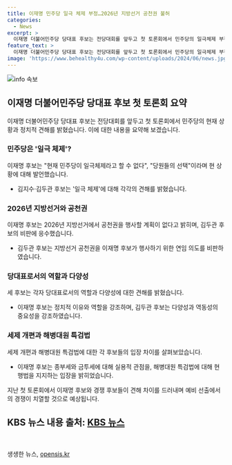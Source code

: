 ```yaml
---
title: 이재명 민주당 일극 체제 부정…2026년 지방선거 공천권 불허
categories:
  - News
excerpt: >
  이재명 더불어민주당 당대표 후보는 전당대회를 앞두고 첫 토론회에서 민주당의 일극체제 부정, 지방선거 공천권 미혹 관련 발언을 했으며, 김지수, 김두관 후보와의 격론에서도 눈길을 끌었습니다. 이재명 후보는 당원들의 선택을 강조하며 일극체제 부정을 주장하고, 김두관 후보는 역동성과 다양성의 훼손을 우려하는 의견을 밝혔습니다. 김두관 후보는 이재명 후보의 연임 의문과 2026년 지방선거 공천권 관련 질의에 공세를 펼치며 강한 입장을 보였습니다. 이재명 후보는 현재 상황이 너무 엄중하다며 도전 동기를 설명하고, 세금 및 해병대원 특검법에 대한 견해를 밝혔습니다. 
feature_text: >
  이재명 더불어민주당 당대표 후보는 전당대회를 앞두고 첫 토론회에서 민주당의 일극체제 부정, 지방선거 공천권 미혹 관련 발언을 했으며, 김지수, 김두관 후보와의 격론에서도 눈길을 끌었습니다. 이재명 후보는 당원들의 선택을 강조하며 일극체제 부정을 주장하고, 김두관 후보는 역동성과 다양성의 훼손을 우려하는 의견을 밝혔습니다. 김두관 후보는 이재명 후보의 연임 의문과 2026년 지방선거 공천권 관련 질의에 공세를 펼치며 강한 입장을 보였습니다. 이재명 후보는 현재 상황이 너무 엄중하다며 도전 동기를 설명하고, 세금 및 해병대원 특검법에 대한 견해를 밝혔습니다. 
image: 'https://www.behealthy4u.com/wp-content/uploads/2024/06/news.jpg'
---
```


<p><img src="https://www.behealthy4u.com/wp-content/uploads/2024/06/news.jpg" alt="info 속보" /></p>

<h2 data-ke-size="size26">이재명 더불어민주당 당대표 후보 첫 토론회 요약</h2>

<p data-ke-size="size16">이재명 더불어민주당 당대표 후보는 전당대회를 앞두고 첫 토론회에서 민주당의 현재 상황과 정치적 견해를 밝혔습니다. 이에 대한 내용을 요약해 보겠습니다.</p>

<h3>민주당은 '일극 체제'?</h3>

<p data-ke-size="size16">이재명 후보는 "현재 민주당이 일극체제라고 할 수 없다", "당원들의 선택"이라며 현 상황에 대해 발언했습니다.</p>

<ul>
    <li>김지수·김두관 후보는 '일극 체제'에 대해 각각의 견해를 밝혔습니다.</li>
</ul>

<h3>2026년 지방선거와 공천권</h3>

<p data-ke-size="size16">이재명 후보는 2026년 지방선거에서 공천권을 행사할 계획이 없다고 밝히며, 김두관 후보의 비판에 응수했습니다.</p>

<ul>
    <li>김두관 후보는 지방선거 공천권을 이재명 후보가 행사하기 위한 연임 의도를 비판하였습니다.</li>
</ul>

<h3>당대표로서의 역할과 다양성</h3>

<p data-ke-size="size16">세 후보는 각자 당대표로서의 역할과 다양성에 대한 견해를 밝혔습니다.</p>

<ul>
    <li>이재명 후보는 정치적 이유와 역할을 강조하며, 김두관 후보는 다양성과 역동성의 중요성을 강조하였습니다.</li>
</ul>

<h3>세제 개편과 해병대원 특검법</h3>

<p data-ke-size="size16">세제 개편과 해병대원 특검법에 대한 각 후보들의 입장 차이를 살펴보았습니다.</p>

<ul>
    <li>이재명 후보는 종부세와 금투세에 대해 실용적 관점을, 해병대원 특검법에 대해 현행법을 지지하는 입장을 밝히었습니다.</li>
</ul>

<p data-ke-size="size16">지난 첫 토론회에서 이재명 후보와 경쟁 후보들이 견해 차이를 드러내며 예비 선출에서의 경쟁이 치열할 것으로 예상됩니다.</p>

<h2 data-ke-size="size26">KBS 뉴스 내용 출처: <a href="https://news.kbs.co.kr/news/view.do?ncd=5254366&amp;ref=A">KBS 뉴스</a></h2>

<p data-ke-size="size16">&nbsp;</p>
생생한 뉴스, <a href="https://opensis.kr" rel="dofollow">opensis.kr</a>


